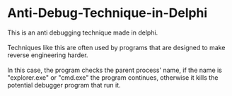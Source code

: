 Anti-Debug-Technique-in-Delphi
==============================

This is an anti debugging technique made in delphi. <br> <br>
Techniques like this are often used by programs that are designed to make reverse engineering harder. <br> <br>
In this case, the program checks the parent process' name, if the name is "explorer.exe" or "cmd.exe" the program continues, otherwise it kills the potential debugger program that run it.
